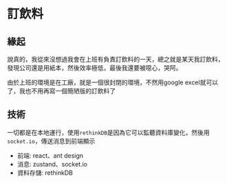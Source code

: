 # 訂飲料

## 緣起

說真的，我從來沒想過我會在上班有負責訂飲料的一天，總之就是某天我訂飲料，發現公司還是用紙本，然後效率極低，最後我還要被噁心，哭阿。

由於上班的環境是在工廠，就是一個很封閉的環境，不然用google excel就可以了，我也不用再寫一個簡陋版的訂飲料了

## 技術

一切都是在本地運行，使用`rethinkDB`是因為它可以監聽資料庫變化，然後用`socket.io`，傳送消息到前端顯示

- 前端: react、ant design
- 消息: zustand、socket.io
- 資料存儲: rethinkDB
